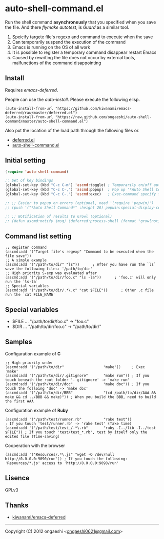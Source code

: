 auto-shell-command.el
=====================

Run the shell command **asynchronously** that you specified when you save the file. 
And there *flymake* *autotest*, is *Guard* as a similar tool.

1. Speicify targete file's regexp and command to execute when the save
2. Can temporarily suspend the execution of the command
3. Emacs is running on the OS of all work
4. It is possible to register a temporary command disappear restart Emacs
5. Caused by rewriting the file does not occur by external tools, malfunctions of the command disappointing

## Install
Requires *emacs-deferred*.

People can use the *auto-install*. Please execute the following elisp.

```elisp:
(auto-install-from-url "https://github.com/kiwanami/emacs-deferred/raw/master/deferred.el")
(auto-install-from-url "https://raw.github.com/ongaeshi/auto-shell-command/master/auto-shell-command.el")
```

Also put the location of the load path through the following files or.

* [deferred.el](https://raw.github.com/kiwanami/emacs-deferred/master/deferred.el)
* [auto-shell-command.el](https://raw.github.com/ongaeshi/auto-shell-command/master/auto-shell-command.el)

## Initial setting
```elisp:.eamcs.d/init.el
(require 'auto-shell-command)

;; Set of key bindings
(global-set-key (kbd "C-c C-m") 'ascmd:toggle) ; Temporarily on/off auto-shell-command run
(global-set-key (kbd "C-c C-,") 'ascmd:popup)  ; Pop up '*Auto Shell Command*'
(global-set-key (kbd "C-c C-.") 'ascmd:exec)   ; Exec-command specify file name

;; ;; Easier to popup on errors (optional, need '(require 'popwin)')
;; (push '("*Auto Shell Command*" :height 20) popwin:special-display-config)

;; ;; Notification of results to Growl (optional)
;; (defun ascmd:notify (msg) (deferred:process-shell (format "growlnotify -m %s -t emacs" msg))))
```

## Command list setting
```elisp
;; Register command
(ascmd:add '("Target file's regexp" "Command to be executed when the file save"))
;; A simple example
(ascmd:add '("/path/to/dir" "ls"))      ; After you have run the `ls` save the following files: '/path/to/dir'
;; High priority S-exp was evaluated after
(ascmd:add '("/path/to/dir/foo.c" "ls -la"))      ; 'foo.c' will only run the `ls-la`
;; Special variables
(ascmd:add '("/path/to/dir/.*\.c" "cat $FILE"))      ; Other .c file run the `cat FILE_NAME`
```

## Special variables
* $FILE ... "/path/to/dir/foo.c" -> "foo.c"
* $DIR  ... "/path/to/dir/foo.c" -> "/path/to/dir/"

## Samples
Configuration example of **C**

```elisp
;; High priority under
(ascmd:add '("/path/to/dir"                  "make"))     ; Exec 'make'
(ascmd:add '("/path/to/dir/.gitignore"       "make run")) ; If you touch beneath the root folder '. gitignore' -> 'make run'
(ascmd:add '("/path/to/dir/doc"              "make doc")) ; If you touch the folloing 'doc' -> 'make doc'
(ascmd:add '("/path/to/dir/BBB"              "(cd /path/to/dir/AAA && make && cd ../BBB && make)")) ; When you build the BBB, need to build the first AAA
```

Configuration example of **Ruby**

```elisp
(ascmd:add '("/path/test/runner.rb"          "rake test"))                     ; If you touch 'test/runner.rb' -> 'rake test' (Take time)
(ascmd:add '("/path/test/test_/.*\.rb"       "ruby -I../lib -I../test $FILE")) ; If you touch 'test/test_*.rb', test by itself only the edited file (Time-saving)
```

Cooperation with the browser

```elisp
(ascmd:add '("Resources/.*\.js" "wget -O /dev/null http://0.0.0.0:9090/run")) ; If you touch the following: 'Resources/*.js' access to 'http://0.0.0.0:9090/run'
```

## Lisence
GPLv3

## Thanks
- [kiwanami/emacs-deferred](https://github.com/kiwanami/emacs-deferred)

----
Copyright (C) 2012 ongaeshi <<ongaeshi0621@gmail.com>>